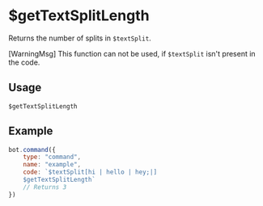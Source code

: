 # $getTextSplitLength
Returns the number of splits in `$textSplit`.

[WarningMsg] This function can not be used, if `$textSplit` isn't present in the code.

## Usage
```
$getTextSplitLength
```

## Example
```js
bot.command({
    type: "command",
    name: "example",
    code: `$textSplit[hi | hello | hey;|]
    $getTextSplitLength`
    // Returns 3
})
